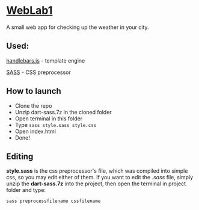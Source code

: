 # [WebLab1](https://winterblant.github.io/WebLab1/)
A small web app for checking up the weather in your city.

## Used:
[handlebars.js](https://handlebars-draft.knappi.org/) - template engine

[SASS](https://sass-lang.com/) - CSS preprocessor

## How to launch
* Clone the repo
* Unzip dart-sass.7z in the cloned folder
* Open terminal in this folder
* Type `sass style.sass style.css`
* Open index.html
* Done!

## Editing
**style.sass** is the css preprocessor's file, which was compiled into simple css, so you may edit either of them. If you want to edit the *.sass* file, simply unzip the **dart-sass.7z** into the project, then open the terminal in project folder and type:

`sass preprocessfilename cssfilename`
